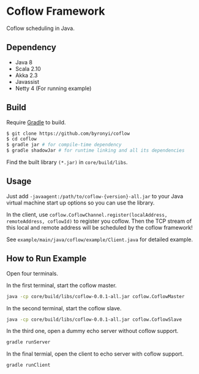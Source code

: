 Coflow Framework
===

Coflow scheduling in Java.

Dependency
---

* Java 8
* Scala 2.10
* Akka 2.3
* Javassist
* Netty 4 (For running example)

Build
---

Require [Gradle](http://gradle.org/) to build.

```bash
$ git clone https://github.com/byronyi/coflow
$ cd coflow
$ gradle jar # for compile-time dependency
$ gradle shadowJar # for runtime linking and all its dependencies
```

Find the built library ``(*.jar)`` in ``core/build/libs``.

Usage
---

Just add ``-javaagent:/path/to/coflow-{version}-all.jar`` to your Java virtual machine start up options so you can use the library.

In the client, use ``coflow.CoflowChannel.register(localAddress, remoteAddress, coflowId)`` to register you coflow. Then the TCP stream of this local and remote address will be scheduled by the coflow framework!

See ``example/main/java/coflow/example/Client.java`` for detailed example.

How to Run Example
---

Open four terminals.

In the first terminal, start the coflow master.
```bash
java -cp core/build/libs/coflow-0.0.1-all.jar coflow.CoflowMaster
```

In the second terminal, start the coflow slave.
```bash
java -cp core/build/libs/coflow-0.0.1-all.jar coflow.CoflowSlave
```

In the third one, open a dummy echo server without coflow support.
```bash
gradle runServer
```

In the final termial, open the client to echo server with coflow support.
```bash
gradle runClient
```

